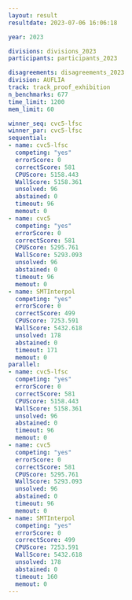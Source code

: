 ```yaml
---
layout: result
resultdate: 2023-07-06 16:06:18

year: 2023

divisions: divisions_2023
participants: participants_2023

disagreements: disagreements_2023
division: AUFLIA
track: track_proof_exhibition
n_benchmarks: 677
time_limit: 1200
mem_limit: 60

winner_seq: cvc5-lfsc
winner_par: cvc5-lfsc
sequential:
- name: cvc5-lfsc
  competing: "yes"
  errorScore: 0
  correctScore: 581
  CPUScore: 5158.443
  WallScore: 5158.361
  unsolved: 96
  abstained: 0
  timeout: 96
  memout: 0
- name: cvc5
  competing: "yes"
  errorScore: 0
  correctScore: 581
  CPUScore: 5295.761
  WallScore: 5293.093
  unsolved: 96
  abstained: 0
  timeout: 96
  memout: 0
- name: SMTInterpol
  competing: "yes"
  errorScore: 0
  correctScore: 499
  CPUScore: 7253.591
  WallScore: 5432.618
  unsolved: 178
  abstained: 0
  timeout: 171
  memout: 0
parallel:
- name: cvc5-lfsc
  competing: "yes"
  errorScore: 0
  correctScore: 581
  CPUScore: 5158.443
  WallScore: 5158.361
  unsolved: 96
  abstained: 0
  timeout: 96
  memout: 0
- name: cvc5
  competing: "yes"
  errorScore: 0
  correctScore: 581
  CPUScore: 5295.761
  WallScore: 5293.093
  unsolved: 96
  abstained: 0
  timeout: 96
  memout: 0
- name: SMTInterpol
  competing: "yes"
  errorScore: 0
  correctScore: 499
  CPUScore: 7253.591
  WallScore: 5432.618
  unsolved: 178
  abstained: 0
  timeout: 160
  memout: 0
---
```

